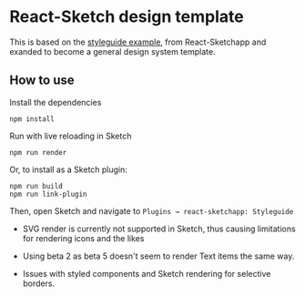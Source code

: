 # React-Sketch design template

This is based on the [styleguide example](http://github.com/airbnb/react-sketchapp), from React-Sketchapp
and exanded to become a general design system template.

## How to use

Install the dependencies
```
npm install
```

Run with live reloading in Sketch
```
npm run render
```

Or, to install as a Sketch plugin:
```
npm run build
npm run link-plugin
```
Then, open Sketch and navigate to `Plugins → react-sketchapp: Styleguide`

 

* SVG render is currently not supported in Sketch, thus causing limitations for rendering icons and the likes

* Using beta 2 as beta 5 doesn't seem to render Text items the same way.

* Issues with styled components and Sketch rendering for selective borders.
